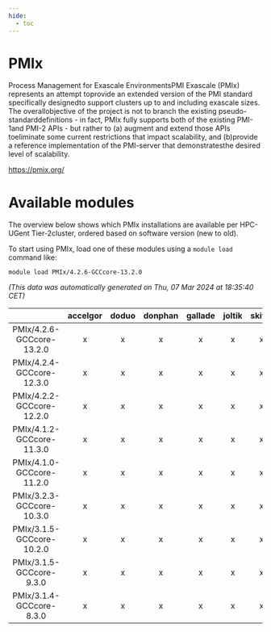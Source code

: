```yaml
---
hide:
  - toc
---
```


PMIx
====


Process Management for Exascale EnvironmentsPMI Exascale (PMIx) represents an attempt toprovide an extended version of the PMI standard specifically designedto support clusters up to and including exascale sizes. The overallobjective of the project is not to branch the existing pseudo-standarddefinitions - in fact, PMIx fully supports both of the existing PMI-1and PMI-2 APIs - but rather to (a) augment and extend those APIs toeliminate some current restrictions that impact scalability, and (b)provide a reference implementation of the PMI-server that demonstratesthe desired level of scalability.

https://pmix.org/
# Available modules


The overview below shows which PMIx installations are available per HPC-UGent Tier-2cluster, ordered based on software version (new to old).

To start using PMIx, load one of these modules using a `module load` command like:

```shell
module load PMIx/4.2.6-GCCcore-13.2.0
```

*(This data was automatically generated on Thu, 07 Mar 2024 at 18:35:40 CET)*  

| |accelgor|doduo|donphan|gallade|joltik|skitty|
| :---: | :---: | :---: | :---: | :---: | :---: | :---: |
|PMIx/4.2.6-GCCcore-13.2.0|x|x|x|x|x|x|
|PMIx/4.2.4-GCCcore-12.3.0|x|x|x|x|x|x|
|PMIx/4.2.2-GCCcore-12.2.0|x|x|x|x|x|x|
|PMIx/4.1.2-GCCcore-11.3.0|x|x|x|x|x|x|
|PMIx/4.1.0-GCCcore-11.2.0|x|x|x|x|x|x|
|PMIx/3.2.3-GCCcore-10.3.0|x|x|x|x|x|x|
|PMIx/3.1.5-GCCcore-10.2.0|x|x|x|x|x|x|
|PMIx/3.1.5-GCCcore-9.3.0|x|x|x|x|x|x|
|PMIx/3.1.4-GCCcore-8.3.0|x|x|x|x|x|x|
